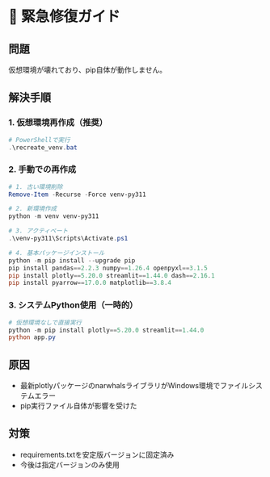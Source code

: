 # 🚨 緊急修復ガイド

## 問題
仮想環境が壊れており、pip自体が動作しません。

## 解決手順

### 1. 仮想環境再作成（推奨）
```powershell
# PowerShellで実行
.\recreate_venv.bat
```

### 2. 手動での再作成
```powershell
# 1. 古い環境削除
Remove-Item -Recurse -Force venv-py311

# 2. 新環境作成
python -m venv venv-py311

# 3. アクティベート
.\venv-py311\Scripts\Activate.ps1

# 4. 基本パッケージインストール
python -m pip install --upgrade pip
pip install pandas==2.2.3 numpy==1.26.4 openpyxl==3.1.5
pip install plotly==5.20.0 streamlit==1.44.0 dash==2.16.1
pip install pyarrow==17.0.0 matplotlib==3.8.4
```

### 3. システムPython使用（一時的）
```powershell
# 仮想環境なしで直接実行
python -m pip install plotly==5.20.0 streamlit==1.44.0
python app.py
```

## 原因
- 最新plotlyパッケージのnarwhalsライブラリがWindows環境でファイルシステムエラー
- pip実行ファイル自体が影響を受けた

## 対策
- requirements.txtを安定版バージョンに固定済み
- 今後は指定バージョンのみ使用